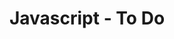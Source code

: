 ---
layout: project
title: Javascript - To Do
tech_stack: Vanilla JS, Webpack, Local Storage
image: /assets/images/portfolio/todo.png
github_link: https://github.com/btuerker/js-todo
live_link: https://raw.githack.com/btuerker/js-todo/master/dist/index.html
---
